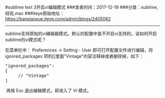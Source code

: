 #sublime text 3开启vi编辑模式
###发表时间：2017-12-19
###分类：sublime,经验,mac
###iteye原始地址：<a href="https://kanpiaoxue.iteye.com/admin/blogs/2405062" target="_blank">https://kanpiaoxue.iteye.com/admin/blogs/2405062</a>

---

<div class="iteye-blog-content-contain" style="font-size: 14px;"> 
 <p>sublime支持原始的vi编辑器模式。默认的配置中是不开启vi支持的。该如何开启sublime的vi模式呢？</p> 
 <p>在菜单栏中： Preferences -&gt; Setting - User 即可打开配置文件进行编辑，将 ignored_packages 项的[]里面"Vintage"内容注释掉或者删除掉，如下：</p> 
 <pre name="code" class="js">"ignored_packages":
[
     // "Vintage"
]</pre> 
 <p>&nbsp;再按 Esc 退出编辑模式，即进入了 Vi 模式。</p> 
</div>